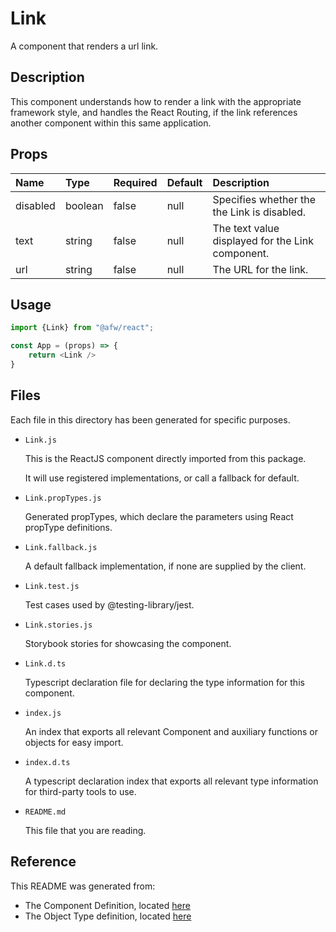 # Link

A component that renders a url link.

## Description
This component understands how to render a link with the appropriate framework style, and handles the React Routing, if the link references another component within this same application.

## Props
| Name | Type | Required | Default | Description |
|:----------|:----------|:----|:------------|:------------|
|disabled|boolean|false|null|Specifies whether the the Link is disabled.|
|text|string|false|null|The text value displayed for the Link component.|
|url|string|false|null|The URL for the link.|

## Usage
```js
import {Link} from "@afw/react";

const App = (props) => {
    return <Link />
}
```

## Files
Each file in this directory has been generated for specific purposes.
 * `Link.js`

   This is the ReactJS component directly imported from this package.

   It will use registered implementations, or call a fallback for default.
 * `Link.propTypes.js`

   Generated propTypes, which declare the parameters using React propType definitions.

 * `Link.fallback.js`

   A default fallback implementation, if none are supplied by the client.

 * `Link.test.js`

   Test cases used by @testing-library/jest.

 * `Link.stories.js`

   Storybook stories for showcasing the component.

 * `Link.d.ts`

   Typescript declaration file for declaring the type information for this component.

 * `index.js`

   An index that exports all relevant Component and auxiliary functions or objects for easy import.

 * `index.d.ts`

   A typescript declaration index that exports all relevant type information for third-party tools to use.

 * `README.md`

   This file that you are reading.

## Reference
This README was generated from:
  * The Component Definition, located [here](/src/afw_components/generate/objects/_AdaptiveLayoutComponentType_/Link.json)
  * The Object Type definition, located [here](/src/afw_components/generate/objects/_AdaptiveObjectType_/_AdaptiveLayoutComponentType_Link.json)

